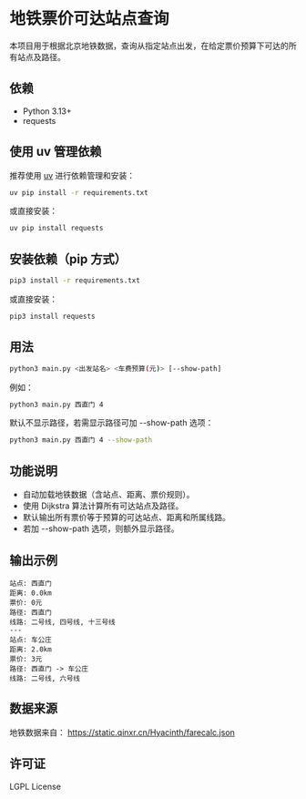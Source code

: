 # 地铁票价可达站点查询

本项目用于根据北京地铁数据，查询从指定站点出发，在给定票价预算下可达的所有站点及路径。

## 依赖

- Python 3.13+
- requests

## 使用 uv 管理依赖

推荐使用 [uv](https://github.com/astral-sh/uv) 进行依赖管理和安装：

```bash
uv pip install -r requirements.txt
```

或直接安装：

```bash
uv pip install requests
```

## 安装依赖（pip 方式）

```bash
pip3 install -r requirements.txt
```

或直接安装：

```bash
pip3 install requests
```

## 用法

```bash
python3 main.py <出发站名> <车费预算(元)> [--show-path]
```

例如：

```bash
python3 main.py 西直门 4
```
默认不显示路径，若需显示路径可加 --show-path 选项：

```bash
python3 main.py 西直门 4 --show-path
```

## 功能说明

- 自动加载地铁数据（含站点、距离、票价规则）。
- 使用 Dijkstra 算法计算所有可达站点及路径。
- 默认输出所有票价等于预算的可达站点、距离和所属线路。
- 若加 --show-path 选项，则额外显示路径。

## 输出示例

```
站点: 西直门
距离: 0.0km
票价: 0元
路径: 西直门
线路: 二号线, 四号线, 十三号线
---
站点: 车公庄
距离: 2.0km
票价: 3元
路径: 西直门 -> 车公庄
线路: 二号线, 六号线
```

## 数据来源

地铁数据来自：
https://static.qinxr.cn/Hyacinth/farecalc.json

## 许可证

LGPL License

